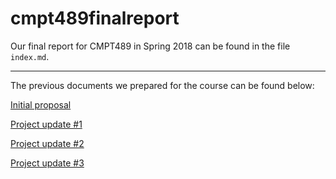 # cmpt489finalreport

Our final report for CMPT489 in Spring 2018 can be found in the file `index.md`.

---

The previous documents we prepared for the course can be found below:

[Initial proposal](https://github.com/averycrespi/cmpt489proposal/blob/master/index.md)

[Project update #1](https://github.com/averycrespi/cmpt489update1/blob/master/index.md)

[Project update #2](https://github.com/Jerald/cmpt489update2/blob/master/index.md)

[Project update #3](https://github.com/averycrespi/cmpt489update3/blob/master/index.md)
